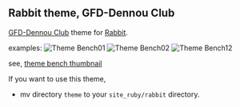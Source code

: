 Rabbit theme, GFD-Dennou Club 
-----------------------------

[GFD-Dennou Club](http://www.gfd-dennou.org) theme 
for [Rabbit](http://www.cozmixng.org/~rwiki/?cmd=viewName=Rabbit).

examples:
![Theme Bench01](http://www.gfd-dennou.org/arch/uwabami/software/dennou-theme/pub/thumbnail/001.png)
![Theme Bench02](http://www.gfd-dennou.org/arch/uwabami/software/dennou-theme/pub/thumbnail/002.png)
![Theme Bench12](http://www.gfd-dennou.org/arch/uwabami/software/dennou-theme/pub/thumbnail/012.png)

see, [theme bench thumbnail](http://www.gfd-dennou.org/arch/uwabami/software/dennou-theme/pub/)

If you want to use this theme, 
- mv directory `theme` to your `site_ruby/rabbit` directory.


